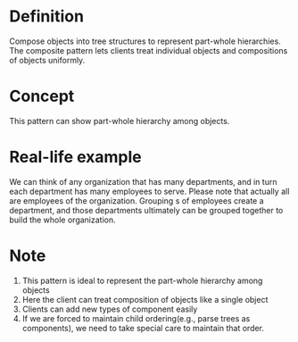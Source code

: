 # Definition
Compose objects into tree structures to represent part-whole hierarchies. The composite pattern lets clients treat individual objects and compositions of objects uniformly.

# Concept
This pattern can show part-whole hierarchy among objects.

# Real-life example
We can think of any organization that has many departments, and in turn each department has many employees to serve. Please note that actually all are employees of the organization. Grouping s of employees create a department, and those departments ultimately can be grouped together to build the whole organization.

# Note
1. This pattern is ideal to represent the part-whole hierarchy among objects
2. Here the client can treat composition of objects like a single object
3. Clients can add new types of component easily
4. If we are forced to maintain child ordering(e.g., parse trees as components), we need to take special care to maintain that order.
